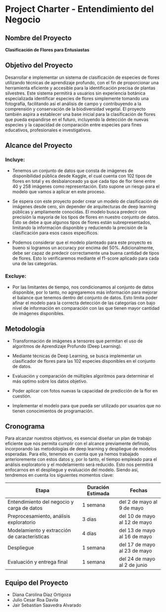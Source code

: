 # Project Charter - Entendimiento del Negocio

## Nombre del Proyecto

**Clasificación de Flores para Entusiastas**

## Objetivo del Proyecto

Desarrollar e implementar un sistema de clasificación de especies de flores utilizando técnicas de aprendizaje profundo, con el fin de proporcionar una herramienta eficiente y accesible para la identificación precisa de plantas silvestres. Este sistema permitirá a usuarios sin experiencia botánica especializada identificar especies de flores simplemente tomando una fotografía, facilitando así el análisis de campo y contribuyendo a la comprensión y conservación de la biodiversidad vegetal. El proyecto también aspira a establecer una base inicial para la clasificación de flores que pueda expandirse en el futuro, incluyendo la detección de nuevas especies y la capacidad de comparación entre especies para fines educativos, profesionales e investigativos.

## Alcance del Proyecto

### Incluye:

- Tenemos un conjunto de datos que consta de imágenes de disponibilidad pública desde Kaggle, el cual cuenta con 102 tipos de flores en total y es desbalanceado ya que cada tipo de flor tiene entre 40 y 258 imágenes como representación. Esto supone un riesgo para el modelo que vamos a aplicar en este proceso.

- Se espera con este proyecto poder crear un modelo de clasificación de imágenes desde cero, sin depender de arquitecturas de deep learning públicas y ampliamente conocidas. El modelo busca predecir con precisión la mayoría de los tipos de flores en nuestro conjunto de datos. Esto se debe a que algunos tipos de flores están subrepresentados, limitando la información disponible y reduciendo la precisión de la clasificación para esos casos específicos.

- Podemos considerar que el modelo planteado para este proyecto es bueno si logramos un accuracy por encima del 50%. Adicionalmente, debe ser capaz de predecir correctamente una buena cantidad de tipos de flores. Esto lo verificaremos mediante el f1-score aplicado para cada una de las categorías.

### Excluye:

- Por las limitantes de tiempo, nos condicionamos al conjunto de datos disponible, por lo tanto, no agregaremos más información para mejorar el balance que tenemos dentro del conjunto de datos. Esto limita poder afinar el modelo para la correcta detección de las categorías con bajo nivel de información en comparación con las que tienen mayor cantidad de imágenes disponibles.

## Metodología

- Transformación de imágenes a tensores que permitan el uso de algoritmos de Aprendizaje Profundo (Deep Learning).

- Mediante técnicas de Deep Learning, se busca implementar un clasificador de flores para las 102 especies disponibles en el conjunto de datos.

- Evaluación y comparación de múltiples algoritmos para determinar el más optimo sobre los datos objetivo.

- Poder aplicar con fotos nuevas la capacidad de predicción de la flor en cuestión.
  
- Implementar el modelo para que pueda ser utilizado por usuarios que no tienen conocimientos de programación.

## Cronograma

Para alcanzar nuestros objetivos, es esencial diseñar un plan de trabajo eficiente que nos permita cumplir con el alcance previamente definido, incorporando las metodologías de deep learning y despliegue de modelos esperadas. Para ello, tenemos en cuenta que ya hemos trabajado anterioremente con estos datos y, por lo tanto, el tiempo empleado para el análisis exploratorio y el modelamiento será reducido. Esto nos permitirá enfocarnos en el despliegue y evaluación del modelo. Siendo así, tendremos en cuenta los siguientes momentos clave: 

| Etapa | Duración Estimada | Fechas |
|------|---------|-------|
| Entendimiento del negocio y carga de datos | 1 semana | del 2 de mayo al 9 de mayo |
| Preprocesamiento, análisis exploratorio | 3 días | del 10 de mayo al 12 de mayo |
| Modelamiento y extracción de características | 4 días | del 13 de mayo al 16 de mayo |
| Despliegue | 1 semana | del 17 de mayo al 23 de mayo |
| Evaluación y entrega final | 1 semana | del 24 de mayo al 2 de junio |


## Equipo del Proyecto

- Diana Carolina Diaz Ortigoza
- Julio Cesar Roa Davila
- Jair Sebastian Saavedra Alvarado
